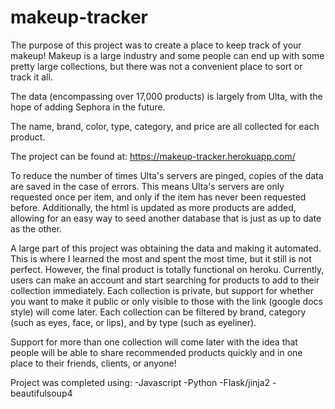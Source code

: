 # makeup-tracker

The purpose of this project was to create a place to keep track of your makeup! 
Makeup is a large industry and some people can end up with some pretty large collections, but there was not a convenient place to sort or track it all.

The data (encompassing over 17,000 products) is largely from Ulta, with the hope of adding Sephora in the future.

The name, brand, color, type, category, and price are all collected for each product.

The project can be found at: https://makeup-tracker.herokuapp.com/


To reduce the number of times Ulta's servers are pinged, copies of the data are saved in the case of errors. This means Ulta's servers are only requested once per item, and only if the item has never been requested before. Additionally, the html is updated as more products are added, allowing for an easy way to seed another database that is just as up to date as the other.

A large part of this project was obtaining the data and making it automated. This is where I learned the most and spent the most time, but it still is not perfect. However, the final product is totally functional on heroku. Currently, users can make an account and start searching for products to add to their collection immediately. Each collection is private, but support for whether you want to make it public or only visible to those with the link (google docs style) will come later. Each collection can be filtered by brand, category (such as eyes, face, or lips), and by type (such as eyeliner).

Support for more than one collection will come later with the idea that people will be able to share recommended products quickly and in one place to their friends, clients, or anyone!

Project was completed using:
-Javascript
-Python
-Flask/jinja2
-beautifulsoup4
